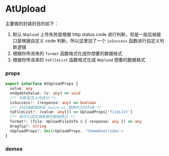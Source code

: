 # AtUpload

主要做的封装的目的如下：
1. 默认 `NUpload` 上传失败是根据 http status code 进行判断，但是一般后端接口是根据自定义 code 判断，所以这里加了一个 `isSuccess` 函数进行自定义判断逻辑
2. 根据你传进来的 `format` 函数格式化成你想要的数据格式
3. 根据你传进来的 `toFileList` 函数格式化成 `NUpload` 想要的数据格式

### props

```ts
export interface AtUploadProps {
  value: any
  onUpdateValue: (v: any) => void
  /** 判断是否上传成功 */
  isSuccess?: (response: any) => boolean
  /** 将后端数据转成 naive-ui 需要的文件列表 */
  toFileList?: (value: any[]) => UploadProps['fileList']
  /** 格式化成后端需要的数据格式 */
  format?: (file: UploadFileInfo & { response: any }) => any
  dragTip?: string
  nUploadProps?: Omit<UploadProps, 'themeOverrides'>
}
```

### demos

<demo src="../examples/at-upload/basic.vue"></demo>
<demo src="../examples/at-upload/image-list.vue"></demo>

